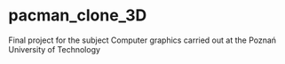 # pacman_clone_3D
Final project for the subject Computer graphics carried out at the Poznań University of Technology
